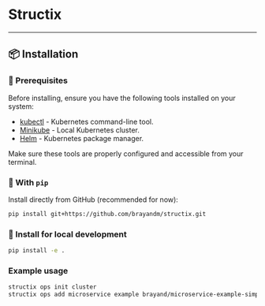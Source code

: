 # Structix

---

## 📦 Installation

### 🔧 Prerequisites

Before installing, ensure you have the following tools installed on your system:

-   [kubectl](https://kubernetes.io/docs/tasks/tools/install-kubectl/) - Kubernetes command-line tool.
-   [Minikube](https://minikube.sigs.k8s.io/docs/start/) - Local Kubernetes cluster.
-   [Helm](https://helm.sh/docs/intro/install/) - Kubernetes package manager.

Make sure these tools are properly configured and accessible from your terminal.

### 🔧 With `pip`

Install directly from GitHub (recommended for now):

```bash
pip install git+https://github.com/brayandm/structix.git
```

### 🔧 Install for local development

```bash
pip install -e .
```

### Example usage

```bash
structix ops init cluster
structix ops add microservice example brayand/microservice-example-simple:0.1.0 --with-ingress --deploy --port=3000 --replicas=3
```
